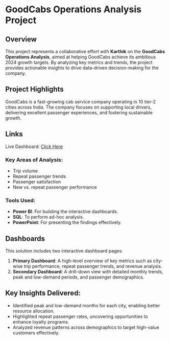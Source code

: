 # GoodCabs Operations Analysis Project

## Overview
This project represents a collaborative effort with **Karthik** on the **GoodCabs Operations Analysis**, aimed at helping GoodCabs achieve its ambitious 2024 growth targets. By analyzing key metrics and trends, the project provides actionable insights to drive data-driven decision-making for the company.

## Project Highlights
GoodCabs is a fast-growing cab service company operating in 10 tier-2 cities across India. The company focuses on supporting local drivers, delivering excellent passenger experiences, and fostering sustainable growth.

## Links
Live Dashboard: [Click Here](https://app.powerbi.com/view?r=eyJrIjoiMGE3Mjc5M2UtMmU3Yi00MmE3LTk5ZjUtYzU2MTk0ZGQzOTc1IiwidCI6ImM2ZTU0OWIzLTVmNDUtNDAzMi1hYWU5LWQ0MjQ0ZGM1YjJjNCJ9)


### Key Areas of Analysis:
- Trip volume
- Repeat passenger trends
- Passenger satisfaction
- New vs. repeat passenger performance

### Tools Used:
- **Power BI**: For building the interactive dashboards.
- **SQL**: To perform ad-hoc analysis.
- **PowerPoint**: For presenting the findings effectively.

## Dashboards
This solution includes two interactive dashboard pages:
1. **Primary Dashboard**: A high-level overview of key metrics such as city-wise trip performance, repeat passenger trends, and revenue analysis.
2. **Secondary Dashboard**: A drill-down view with detailed monthly trends, peak and low-demand periods, and passenger demographics.

## Key Insights Delivered:
- Identified peak and low-demand months for each city, enabling better resource allocation.
- Highlighted repeat passenger rates, uncovering opportunities to enhance loyalty programs.
- Analyzed revenue patterns across demographics to target high-value customers effectively.


